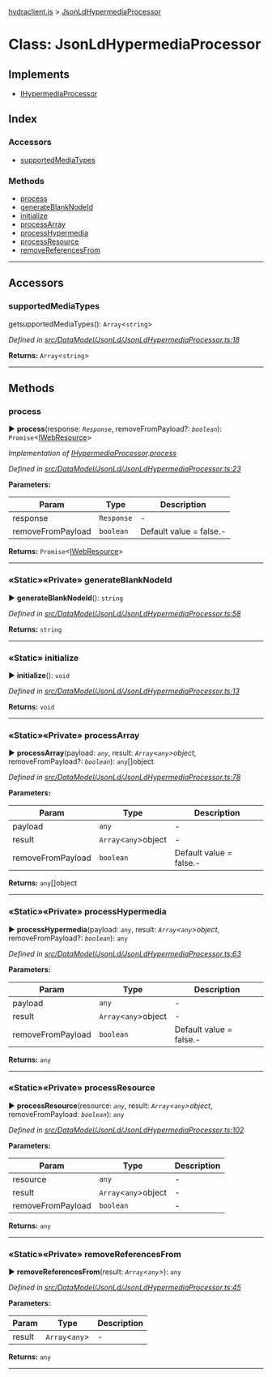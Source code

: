 [hydraclient.js](../README.md) > [JsonLdHypermediaProcessor](../classes/jsonldhypermediaprocessor.md)



# Class: JsonLdHypermediaProcessor

## Implements

* [IHypermediaProcessor](../interfaces/ihypermediaprocessor.md)

## Index

### Accessors

* [supportedMediaTypes](jsonldhypermediaprocessor.md#supportedmediatypes)


### Methods

* [process](jsonldhypermediaprocessor.md#process)
* [generateBlankNodeId](jsonldhypermediaprocessor.md#generateblanknodeid)
* [initialize](jsonldhypermediaprocessor.md#initialize)
* [processArray](jsonldhypermediaprocessor.md#processarray)
* [processHypermedia](jsonldhypermediaprocessor.md#processhypermedia)
* [processResource](jsonldhypermediaprocessor.md#processresource)
* [removeReferencesFrom](jsonldhypermediaprocessor.md#removereferencesfrom)



---

## Accessors
<a id="supportedmediatypes"></a>

###  supportedMediaTypes


getsupportedMediaTypes(): `Array`<`string`>


*Defined in [src/DataModel/JsonLd/JsonLdHypermediaProcessor.ts:18](https://github.com/HydraCG/Heracles.ts/blob/master/src/DataModel/JsonLd/JsonLdHypermediaProcessor.ts#L18)*





**Returns:** `Array`<`string`>



___


## Methods
<a id="process"></a>

###  process

► **process**(response: *`Response`*, removeFromPayload?: *`boolean`*): `Promise`<[IWebResource](../interfaces/iwebresource.md)>




*Implementation of [IHypermediaProcessor](../interfaces/ihypermediaprocessor.md).[process](../interfaces/ihypermediaprocessor.md#process)*

*Defined in [src/DataModel/JsonLd/JsonLdHypermediaProcessor.ts:23](https://github.com/HydraCG/Heracles.ts/blob/master/src/DataModel/JsonLd/JsonLdHypermediaProcessor.ts#L23)*



**Parameters:**

| Param  | Type                | Description  |
| ------ | ------------------- | ------------ |
| response | `Response` | - |
| removeFromPayload | `boolean` | Default value = false.- |





**Returns:** `Promise`<[IWebResource](../interfaces/iwebresource.md)>





___

<a id="generateblanknodeid"></a>

### «Static»«Private» generateBlankNodeId

► **generateBlankNodeId**(): `string`




*Defined in [src/DataModel/JsonLd/JsonLdHypermediaProcessor.ts:58](https://github.com/HydraCG/Heracles.ts/blob/master/src/DataModel/JsonLd/JsonLdHypermediaProcessor.ts#L58)*





**Returns:** `string`





___

<a id="initialize"></a>

### «Static» initialize

► **initialize**(): `void`




*Defined in [src/DataModel/JsonLd/JsonLdHypermediaProcessor.ts:13](https://github.com/HydraCG/Heracles.ts/blob/master/src/DataModel/JsonLd/JsonLdHypermediaProcessor.ts#L13)*





**Returns:** `void`





___

<a id="processarray"></a>

### «Static»«Private» processArray

► **processArray**(payload: *`any`*, result: *`Array`<`any`>object*, removeFromPayload?: *`boolean`*): `any`[]object




*Defined in [src/DataModel/JsonLd/JsonLdHypermediaProcessor.ts:78](https://github.com/HydraCG/Heracles.ts/blob/master/src/DataModel/JsonLd/JsonLdHypermediaProcessor.ts#L78)*



**Parameters:**

| Param  | Type                | Description  |
| ------ | ------------------- | ------------ |
| payload | `any` | - |
| result | `Array`<`any`>object | - |
| removeFromPayload | `boolean` | Default value = false.- |





**Returns:** `any`[]object





___

<a id="processhypermedia"></a>

### «Static»«Private» processHypermedia

► **processHypermedia**(payload: *`any`*, result: *`Array`<`any`>object*, removeFromPayload?: *`boolean`*): `any`




*Defined in [src/DataModel/JsonLd/JsonLdHypermediaProcessor.ts:63](https://github.com/HydraCG/Heracles.ts/blob/master/src/DataModel/JsonLd/JsonLdHypermediaProcessor.ts#L63)*



**Parameters:**

| Param  | Type                | Description  |
| ------ | ------------------- | ------------ |
| payload | `any` | - |
| result | `Array`<`any`>object | - |
| removeFromPayload | `boolean` | Default value = false.- |





**Returns:** `any`





___

<a id="processresource"></a>

### «Static»«Private» processResource

► **processResource**(resource: *`any`*, result: *`Array`<`any`>object*, removeFromPayload: *`boolean`*): `any`




*Defined in [src/DataModel/JsonLd/JsonLdHypermediaProcessor.ts:102](https://github.com/HydraCG/Heracles.ts/blob/master/src/DataModel/JsonLd/JsonLdHypermediaProcessor.ts#L102)*



**Parameters:**

| Param  | Type                | Description  |
| ------ | ------------------- | ------------ |
| resource | `any` | - |
| result | `Array`<`any`>object | - |
| removeFromPayload | `boolean` | - |





**Returns:** `any`





___

<a id="removereferencesfrom"></a>

### «Static»«Private» removeReferencesFrom

► **removeReferencesFrom**(result: *`Array`<`any`>*): `any`




*Defined in [src/DataModel/JsonLd/JsonLdHypermediaProcessor.ts:45](https://github.com/HydraCG/Heracles.ts/blob/master/src/DataModel/JsonLd/JsonLdHypermediaProcessor.ts#L45)*



**Parameters:**

| Param  | Type                | Description  |
| ------ | ------------------- | ------------ |
| result | `Array`<`any`> | - |





**Returns:** `any`





___


